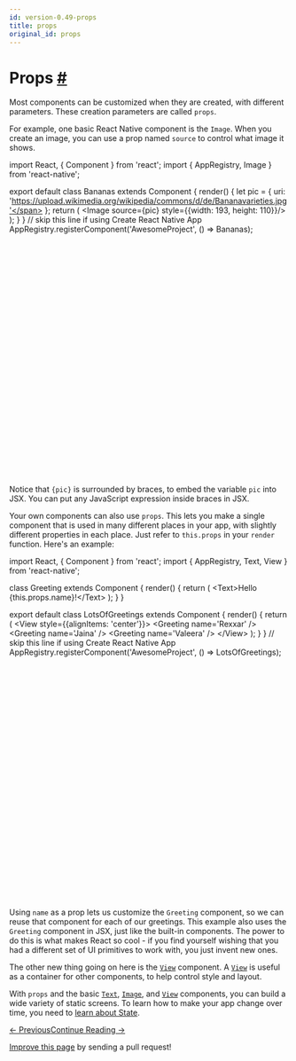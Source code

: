 ```yaml
---
id: version-0.49-props
title: props
original_id: props
---
```

<a id="content"></a><h1><a class="anchor" name="props"></a>Props <a class="hash-link" href="docs/props.html#props">#</a></h1><div><p>Most components can be customized when they are created, with different parameters. These creation parameters are called <code>props</code>.</p><p>For example, one basic React Native component is the <code>Image</code>. When you
create an image, you can use a prop named <code>source</code> to control what image it shows.</p><div class="web-player"><div class="prism language-javascript"><span class="token keyword">import</span> React<span class="token punctuation">,</span> <span class="token punctuation">{</span> Component <span class="token punctuation">}</span> <span class="token keyword">from</span> <span class="token string">'react'</span><span class="token punctuation">;</span>
<span class="token keyword">import</span> <span class="token punctuation">{</span> AppRegistry<span class="token punctuation">,</span> Image <span class="token punctuation">}</span> <span class="token keyword">from</span> <span class="token string">'react-native'</span><span class="token punctuation">;</span>

<span class="token keyword">export</span> <span class="token keyword">default</span> <span class="token keyword">class</span> <span class="token class-name">Bananas</span> <span class="token keyword">extends</span> <span class="token class-name">Component</span> <span class="token punctuation">{</span>
  <span class="token function">render</span><span class="token punctuation">(</span><span class="token punctuation">)</span> <span class="token punctuation">{</span>
    <span class="token keyword">let</span> pic <span class="token operator">=</span> <span class="token punctuation">{</span>
      uri<span class="token punctuation">:</span> <span class="token string">'https://upload.wikimedia.org/wikipedia/commons/d/de/Bananavarieties.jpg'</span>
    <span class="token punctuation">}</span><span class="token punctuation">;</span>
    <span class="token keyword">return</span> <span class="token punctuation">(</span>
      <span class="token operator">&lt;</span>Image source<span class="token operator">=</span><span class="token punctuation">{</span>pic<span class="token punctuation">}</span> style<span class="token operator">=</span><span class="token punctuation">{</span><span class="token punctuation">{</span>width<span class="token punctuation">:</span> <span class="token number">193</span><span class="token punctuation">,</span> height<span class="token punctuation">:</span> <span class="token number">110</span><span class="token punctuation">}</span><span class="token punctuation">}</span><span class="token operator">/</span><span class="token operator">&gt;</span>
    <span class="token punctuation">)</span><span class="token punctuation">;</span>
  <span class="token punctuation">}</span>
<span class="token punctuation">}</span>
<span class="token comment" spellcheck="true">
// skip this line if using Create React Native App
</span>AppRegistry<span class="token punctuation">.</span><span class="token function">registerComponent</span><span class="token punctuation">(</span><span class="token string">'AwesomeProject'</span><span class="token punctuation">,</span> <span class="token punctuation">(</span><span class="token punctuation">)</span> <span class="token operator">=&gt;</span> Bananas<span class="token punctuation">)</span><span class="token punctuation">;</span></div><iframe style="margin-top:4px;" width="880" height="420" data-src="//cdn.rawgit.com/dabbott/react-native-web-player/gh-v1.2.6/index.html#code=import%20React%2C%20%7B%20Component%20%7D%20from%20'react'%3B%0Aimport%20%7B%20AppRegistry%2C%20Image%20%7D%20from%20'react-native'%3B%0A%0Aexport%20default%20class%20Bananas%20extends%20Component%20%7B%0A%20%20render()%20%7B%0A%20%20%20%20let%20pic%20%3D%20%7B%0A%20%20%20%20%20%20uri%3A%20'https%3A%2F%2Fupload.wikimedia.org%2Fwikipedia%2Fcommons%2Fd%2Fde%2FBananavarieties.jpg'%0A%20%20%20%20%7D%3B%0A%20%20%20%20return%20(%0A%20%20%20%20%20%20%3CImage%20source%3D%7Bpic%7D%20style%3D%7B%7Bwidth%3A%20193%2C%20height%3A%20110%7D%7D%2F%3E%0A%20%20%20%20)%3B%0A%20%20%7D%0A%7D%0A%0A%2F%2F%20skip%20this%20line%20if%20using%20Create%20React%20Native%20App%0AAppRegistry.registerComponent('AwesomeProject'%2C%20()%20%3D%3E%20Bananas)%3B" frameborder="0"></iframe></div><p>Notice that <code>{pic}</code> is surrounded by braces, to embed the variable <code>pic</code> into JSX. You can put any JavaScript expression inside braces in JSX.</p><p>Your own components can also use <code>props</code>. This lets you make a single component
that is used in many different places in your app, with slightly different
properties in each place. Just refer to <code>this.props</code> in your <code>render</code> function. Here's an example:</p><div class="web-player"><div class="prism language-javascript"><span class="token keyword">import</span> React<span class="token punctuation">,</span> <span class="token punctuation">{</span> Component <span class="token punctuation">}</span> <span class="token keyword">from</span> <span class="token string">'react'</span><span class="token punctuation">;</span>
<span class="token keyword">import</span> <span class="token punctuation">{</span> AppRegistry<span class="token punctuation">,</span> Text<span class="token punctuation">,</span> View <span class="token punctuation">}</span> <span class="token keyword">from</span> <span class="token string">'react-native'</span><span class="token punctuation">;</span>

<span class="token keyword">class</span> <span class="token class-name">Greeting</span> <span class="token keyword">extends</span> <span class="token class-name">Component</span> <span class="token punctuation">{</span>
  <span class="token function">render</span><span class="token punctuation">(</span><span class="token punctuation">)</span> <span class="token punctuation">{</span>
    <span class="token keyword">return</span> <span class="token punctuation">(</span>
      <span class="token operator">&lt;</span>Text<span class="token operator">&gt;</span>Hello <span class="token punctuation">{</span><span class="token keyword">this</span><span class="token punctuation">.</span>props<span class="token punctuation">.</span>name<span class="token punctuation">}</span><span class="token operator">!</span><span class="token operator">&lt;</span><span class="token operator">/</span>Text<span class="token operator">&gt;</span>
    <span class="token punctuation">)</span><span class="token punctuation">;</span>
  <span class="token punctuation">}</span>
<span class="token punctuation">}</span>

<span class="token keyword">export</span> <span class="token keyword">default</span> <span class="token keyword">class</span> <span class="token class-name">LotsOfGreetings</span> <span class="token keyword">extends</span> <span class="token class-name">Component</span> <span class="token punctuation">{</span>
  <span class="token function">render</span><span class="token punctuation">(</span><span class="token punctuation">)</span> <span class="token punctuation">{</span>
    <span class="token keyword">return</span> <span class="token punctuation">(</span>
      <span class="token operator">&lt;</span>View style<span class="token operator">=</span><span class="token punctuation">{</span><span class="token punctuation">{</span>alignItems<span class="token punctuation">:</span> <span class="token string">'center'</span><span class="token punctuation">}</span><span class="token punctuation">}</span><span class="token operator">&gt;</span>
        <span class="token operator">&lt;</span>Greeting name<span class="token operator">=</span><span class="token string">'Rexxar'</span> <span class="token operator">/</span><span class="token operator">&gt;</span>
        <span class="token operator">&lt;</span>Greeting name<span class="token operator">=</span><span class="token string">'Jaina'</span> <span class="token operator">/</span><span class="token operator">&gt;</span>
        <span class="token operator">&lt;</span>Greeting name<span class="token operator">=</span><span class="token string">'Valeera'</span> <span class="token operator">/</span><span class="token operator">&gt;</span>
      <span class="token operator">&lt;</span><span class="token operator">/</span>View<span class="token operator">&gt;</span>
    <span class="token punctuation">)</span><span class="token punctuation">;</span>
  <span class="token punctuation">}</span>
<span class="token punctuation">}</span>
<span class="token comment" spellcheck="true">
// skip this line if using Create React Native App
</span>AppRegistry<span class="token punctuation">.</span><span class="token function">registerComponent</span><span class="token punctuation">(</span><span class="token string">'AwesomeProject'</span><span class="token punctuation">,</span> <span class="token punctuation">(</span><span class="token punctuation">)</span> <span class="token operator">=&gt;</span> LotsOfGreetings<span class="token punctuation">)</span><span class="token punctuation">;</span></div><iframe style="margin-top:4px;" width="880" height="420" data-src="//cdn.rawgit.com/dabbott/react-native-web-player/gh-v1.2.6/index.html#code=import%20React%2C%20%7B%20Component%20%7D%20from%20'react'%3B%0Aimport%20%7B%20AppRegistry%2C%20Text%2C%20View%20%7D%20from%20'react-native'%3B%0A%0Aclass%20Greeting%20extends%20Component%20%7B%0A%20%20render()%20%7B%0A%20%20%20%20return%20(%0A%20%20%20%20%20%20%3CText%3EHello%20%7Bthis.props.name%7D!%3C%2FText%3E%0A%20%20%20%20)%3B%0A%20%20%7D%0A%7D%0A%0Aexport%20default%20class%20LotsOfGreetings%20extends%20Component%20%7B%0A%20%20render()%20%7B%0A%20%20%20%20return%20(%0A%20%20%20%20%20%20%3CView%20style%3D%7B%7BalignItems%3A%20'center'%7D%7D%3E%0A%20%20%20%20%20%20%20%20%3CGreeting%20name%3D'Rexxar'%20%2F%3E%0A%20%20%20%20%20%20%20%20%3CGreeting%20name%3D'Jaina'%20%2F%3E%0A%20%20%20%20%20%20%20%20%3CGreeting%20name%3D'Valeera'%20%2F%3E%0A%20%20%20%20%20%20%3C%2FView%3E%0A%20%20%20%20)%3B%0A%20%20%7D%0A%7D%0A%0A%2F%2F%20skip%20this%20line%20if%20using%20Create%20React%20Native%20App%0AAppRegistry.registerComponent('AwesomeProject'%2C%20()%20%3D%3E%20LotsOfGreetings)%3B" frameborder="0"></iframe></div><p>Using <code>name</code> as a prop lets us customize the <code>Greeting</code> component, so we can reuse that component for each of our greetings. This example also uses the <code>Greeting</code> component in JSX, just like the built-in components. The power to do this is what makes React so cool - if you find yourself wishing that you had a different set of UI primitives to work with, you just invent new ones.</p><p>The other new thing going on here is the <a href="docs/view.html" target="_blank"><code>View</code></a> component. A <a href="docs/view.html" target="_blank"><code>View</code></a> is useful
as a container for other components, to help control style and layout.</p><p>With <code>props</code> and the basic <a href="docs/text.html" target="_blank"><code>Text</code></a>, <a href="docs/image.html" target="_blank"><code>Image</code></a>, and <a href="docs/view.html" target="_blank"><code>View</code></a> components, you can
build a wide variety of static screens. To learn how to make your app change over time, you need to <a href="docs/state.html" target="_blank">learn about State</a>.</p></div><div class="docs-prevnext"><a class="docs-prev btn" href="docs/tutorial.html#content">← Previous</a><a class="docs-next btn" href="docs/state.html#content">Continue Reading →</a></div><p class="edit-page-block"><a target="_blank" href="https://github.com/facebook/react-native/blob/master/docs/Props.md">Improve this page</a> by sending a pull request!</p>